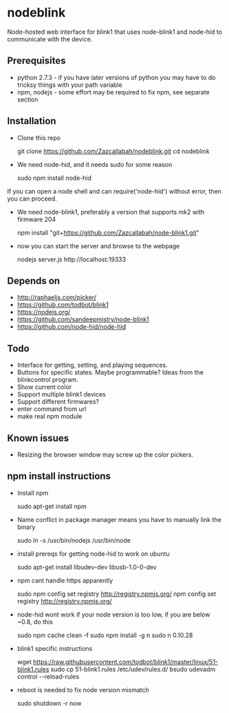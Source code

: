 # nodeblink

Node-hosted web interface for blink1 that uses node-blink1 and node-hid to communicate with the device.

## Prerequisites

* python 2.7.3 - if you have later versions of python you may have to do tricksy things with your path variable
* npm, nodejs - some effort may be required to fix npm, see separate section


## Installation

* Clone this repo


    git clone https://github.com/Zazcallabah/nodeblink.git
    cd nodeblink


* We need node-hid, and it needs sudo for some reason

    sudo npm install node-hid

If you can open a node shell and can require('node-hid') without error, then you can proceed.

* We need node-blink1, preferably a version that supports mk2 with firmware 204

    npm install "git+https://github.com/Zazcallabah/node-blink1.git"

* now you can start the server and browse to the webpage

    nodejs server.js
    http://localhost:19333


## Depends on

* http://raphaeljs.com/picker/
* https://github.com/todbot/blink1
* https://nodejs.org/
* https://github.com/sandeepmistry/node-blink1
* https://github.com/node-hid/node-hid

## Todo

* Interface for getting, setting, and playing sequences.
* Buttons for specific states. Maybe programmable? Ideas from the blinkcontrol program.
* Show current color
* Support multiple blink1 devices
* Support different firmwares?
* enter command from url
* make real npm module

## Known issues

* Resizing the browser window may screw up the color pickers.

## npm install instructions

* Install npm

    sudo apt-get install npm

* Name conflict in package manager means you have to manually link the binary

    sudo ln -s /usr/bin/nodejs /usr/bin/node

* install prereqs for getting node-hid to work on ubuntu

    sudo apt-get install libudev-dev libusb-1.0-0-dev

* npm cant handle https apparently

    sudo npm config set registry http://registry.npmjs.org/
    npm config set registry http://registry.npmjs.org/

* node-hid wont work if your node version is too low, if you are below ~0.8, do this

    sudo npm cache clean -f
    sudo npm install -g n
    sudo n 0.10.28

* blink1 specific instructions

    wget https://raw.githubusercontent.com/todbot/blink1/master/linux/51-blink1.rules
    sudo cp 51-blink1.rules /etc/udev/rules.d/
   bsudo udevadm control --reload-rules

* reboot is needed to fix node version mismatch

    sudo shutdown -r now
